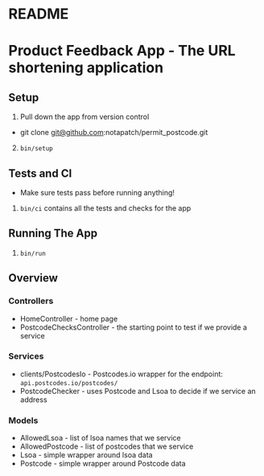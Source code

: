# README

# Product Feedback App - The URL shortening application

## Setup

1. Pull down the app from version control
  - git clone git@github.com:notapatch/permit_postcode.git
2. `bin/setup`

## Tests and CI
 - Make sure tests pass before running anything!
1. `bin/ci` contains all the tests and checks for the app


## Running The App

1. `bin/run`


## Overview

### Controllers
- HomeController - home page
- PostcodeChecksController - the starting point to test if we provide a service 

### Services
- clients/PostcodesIo - Postcodes.io wrapper for the endpoint: `api.postcodes.io/postcodes/`
- PostcodeChecker - uses Postcode and Lsoa to decide if we service an address

### Models
- AllowedLsoa - list of lsoa names that we service
- AllowedPostcode - list of postcodes that we service
- Lsoa - simple wrapper around lsoa data
- Postcode - simple wrapper around Postcode data